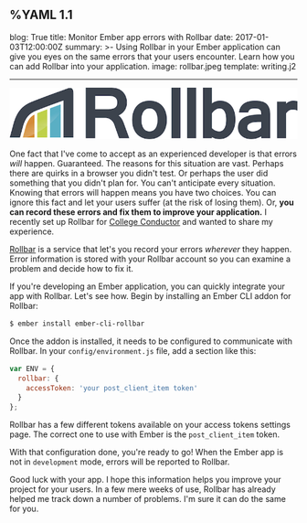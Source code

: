 %YAML 1.1
---
blog: True
title: Monitor Ember app errors with Rollbar
date: 2017-01-03T12:00:00Z
summary: >-
  Using Rollbar in your Ember application
  can give you eyes on the same errors
  that your users encounter.
  Learn how you can add Rollbar
  into your application.
image: rollbar.jpeg
template: writing.j2

---
<img class='book mv20' src='rollbar.jpeg'>

One fact that I've come to accept
as an experienced developer
is that errors *will* happen.
Guaranteed.
The reasons for this situation
are vast.
Perhaps there are quirks
in a browser you didn't test.
Or perhaps the user did something
that you didn't plan for.
You can't anticipate every situation.
Knowing that errors will happen means you have two choices.
You can ignore this fact
and let your users suffer
(at the risk of losing them).
Or,
**you can record these errors
and fix them
to improve your application.**
I recently set up Rollbar
for [College Conductor](https://www.collegeconductor.com/)
and wanted to share my experience.

[Rollbar](https://rollbar.com/)
is a service
that let's you record your errors
*wherever* they happen.
Error information is stored
with your Rollbar account
so you can examine a problem
and decide how to fix it.

If you're developing an Ember application,
you can quickly integrate your app
with Rollbar. Let's see how.
Begin by installing an Ember CLI addon
for Rollbar:

```bash
$ ember install ember-cli-rollbar
```

Once the addon is installed,
it needs to be configured
to communicate
with Rollbar.
In your `config/environment.js` file,
add a section like this:

```javascript
var ENV = {
  rollbar: {
    accessToken: 'your post_client_item token'
  }
};
```

Rollbar has a few different tokens
available on your access tokens settings page.
The correct one to use with Ember
is the `post_client_item` token.

With that configuration done,
you're ready to go!
When the Ember app is not in `development` mode,
errors will be reported to Rollbar.

Good luck with your app.
I hope this information helps you improve
your project
for your users.
In a few mere weeks of use,
Rollbar has already helped me
track down a number of problems.
I'm sure it can do the same for you.

